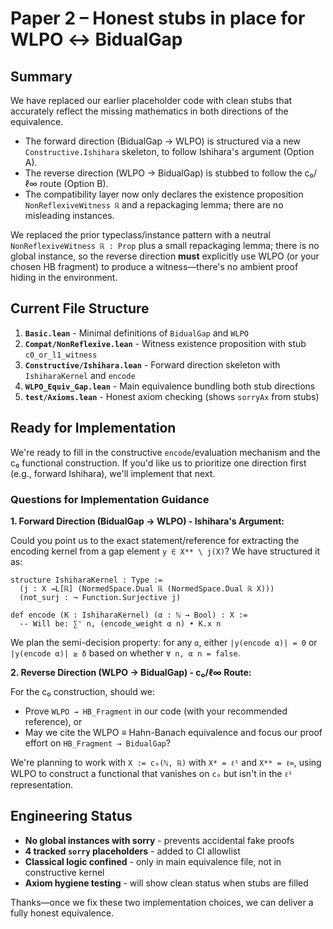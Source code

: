 # Paper 2 – Honest stubs in place for WLPO ↔ BidualGap

## Summary

We have replaced our earlier placeholder code with clean stubs that accurately reflect the missing mathematics in both directions of the equivalence.

- The forward direction (BidualGap → WLPO) is structured via a new `Constructive.Ishihara` skeleton, to follow Ishihara's argument (Option A).
- The reverse direction (WLPO → BidualGap) is stubbed to follow the c₀/ℓ∞ route (Option B).  
- The compatibility layer now only declares the existence proposition `NonReflexiveWitness ℝ` and a repackaging lemma; there are no misleading instances.

We replaced the prior typeclass/instance pattern with a neutral `NonReflexiveWitness ℝ : Prop` plus a small repackaging lemma; there is no global instance, so the reverse direction **must** explicitly use WLPO (or your chosen HB fragment) to produce a witness—there's no ambient proof hiding in the environment.

## Current File Structure

1. **`Basic.lean`** - Minimal definitions of `BidualGap` and `WLPO`
2. **`Compat/NonReflexive.lean`** - Witness existence proposition with stub `c0_or_l1_witness`
3. **`Constructive/Ishihara.lean`** - Forward direction skeleton with `IshiharaKernel` and `encode` 
4. **`WLPO_Equiv_Gap.lean`** - Main equivalence bundling both stub directions
5. **`test/Axioms.lean`** - Honest axiom checking (shows `sorryAx` from stubs)

## Ready for Implementation

We're ready to fill in the constructive `encode`/evaluation mechanism and the c₀ functional construction. If you'd like us to prioritize one direction first (e.g., forward Ishihara), we'll implement that next.

### Questions for Implementation Guidance

**1. Forward Direction (BidualGap → WLPO) - Ishihara's Argument:**

Could you point us to the exact statement/reference for extracting the encoding kernel from a gap element `y ∈ X** \ j(X)`? We have structured it as:

```lean
structure IshiharaKernel : Type :=
  (j : X →L[ℝ] (NormedSpace.Dual ℝ (NormedSpace.Dual ℝ X)))
  (not_surj : ¬ Function.Surjective j)

def encode (K : IshiharaKernel) (α : ℕ → Bool) : X := 
  -- Will be: ∑' n, (encode_weight α n) • K.x n
```

We plan the semi-decision property: for any `α`, either `|y(encode α)| = 0` or `|y(encode α)| ≥ δ` based on whether `∀ n, α n = false`.

**2. Reverse Direction (WLPO → BidualGap) - c₀/ℓ∞ Route:**

For the c₀ construction, should we:
- Prove `WLPO → HB_Fragment` in our code (with your recommended reference), or 
- May we cite the WLPO ≡ Hahn-Banach equivalence and focus our proof effort on `HB_Fragment → BidualGap`?

We're planning to work with `X := c₀(ℕ, ℝ)` with `X* = ℓ¹` and `X** = ℓ∞`, using WLPO to construct a functional that vanishes on `c₀` but isn't in the `ℓ¹` representation.

## Engineering Status

- **No global instances with sorry** - prevents accidental fake proofs
- **4 tracked `sorry` placeholders** - added to CI allowlist  
- **Classical logic confined** - only in main equivalence file, not in constructive kernel
- **Axiom hygiene testing** - will show clean status when stubs are filled

Thanks—once we fix these two implementation choices, we can deliver a fully honest equivalence.